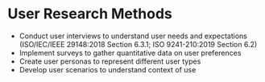 # User Research Methods
- Conduct user interviews to understand user needs and expectations (ISO/IEC/IEEE 29148:2018 Section 6.3.1; ISO 9241-210:2019 Section 6.2)
- Implement surveys to gather quantitative data on user preferences
- Create user personas to represent different user types
- Develop user scenarios to understand context of use